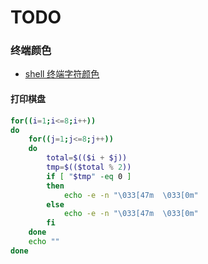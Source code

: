 # TODO

### 终端颜色


* [shell 终端字符颜色](http://blog.csdn.net/zj0910/article/details/47824139)


#### 打印棋盘

```bash
for((i=1;i<=8;i++))
do 
    for((j=1;j<=8;j++))
    do
        total=$(($i + $j))
        tmp=$(($total % 2))
        if [ "$tmp" -eq 0 ]
        then
            echo -e -n "\033[47m  \033[0m"
        else
            echo -e -n "\033[47m  \033[0m"
        fi
    done
    echo ""
done
```
